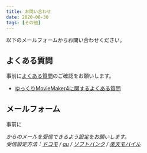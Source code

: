 ```yaml
---
title: お問い合わせ
date: 2020-08-30
tags: [その他]
---
```

以下のメールフォームからお問い合わせください。

## よくある質問
事前に[よくある質問](https://manjubox.net/ymm4/faq/)のご確認をお願いします。
- [ゆっくりMovieMaker4に関するよくある質問](/ymm4/faq/)

## メールフォーム
事前に <Address acc="manju_summoner" dmy="-kokowosakujo-" dmn="manjubox.net"/> からのメールを受信できるよう設定をお願いします。  
受信設定方法：[ドコモ](https://www.nttdocomo.co.jp/info/spam_mail/spmode/domain/index.html) / [au](https://www.au.com/support/service/mobile/trouble/mail/email/filter/detail/domain/) / [ソフトバンク](https://www.softbank.jp/mobile/support/mail/antispam/email-i/white/) / [楽天モバイル](https://network.mobile.rakuten.co.jp/guide/rakumail/filter/)

<ContactForm/>